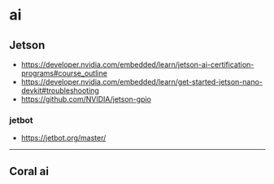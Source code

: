 # ai
## Jetson
* https://developer.nvidia.com/embedded/learn/jetson-ai-certification-programs#course_outline
* https://developer.nvidia.com/embedded/learn/get-started-jetson-nano-devkit#troubleshooting
* https://github.com/NVIDIA/jetson-gpio
### jetbot
* https://jetbot.org/master/
- - - 
## Coral ai
